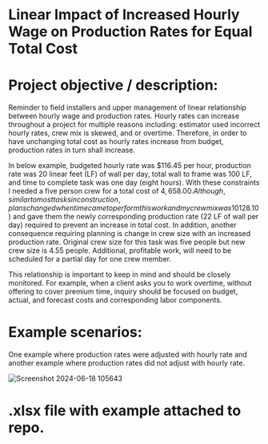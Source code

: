 # Linear Impact of Increased Hourly Wage on Production Rates for Equal Total Cost

# Project objective / description:

Reminder to field installers and upper management of linear relationship between hourly wage and production rates. Hourly rates can increase throughout a project for multiple reasons including: estimator used incorrect hourly rates, crew mix is skewed, and or overtime. Therefore, in order to have unchanging total cost as hourly rates increase from budget, production rates in turn shall increase. 

In below example, budgeted hourly rate was $116.45 per hour, production rate was 20 linear feet (LF) of wall per day, total wall to frame was 100 LF, and time to complete task was one day (eight hours). With these constraints I needed a five person crew for a total cost of $4,658.00. Although, similar to most tasks in construction, plans changed when time came to perform this work and my crew mix was 10% higher than budget due to a temporary increase in higher wage employees. I let the field know about the increased crew mix hourly wage ($128.10) and gave them the newly corresponding production rate (22 LF of wall per day) required to prevent an increase in total cost. In addition, another consequence requiring planning is change in crew size with an increased production rate. Original crew size for this task was five people but new crew size is 4.55 people. Additional, profitable work, will need to be scheduled for a partial day for one crew member.

This relationship is important to keep in mind and should be closely monitored. For example, when a client asks you to work overtime, without offering to cover premium time, inquiry should be focused on budget, actual, and forecast costs and corresponding labor components.

# Example scenarios:

One example where production rates were adjusted with hourly rate and another example where production rates did not adjust with hourly rate.

![Screenshot 2024-06-18 105643](https://github.com/NollieAnalysis/linear_impact_of_increased_hourly_wage_on_production_rates_for_equal_total_cost/assets/163913188/579f8ec0-2e3f-4785-acd4-8e5cd11c4e1d)

# .xlsx file with example attached to repo.

